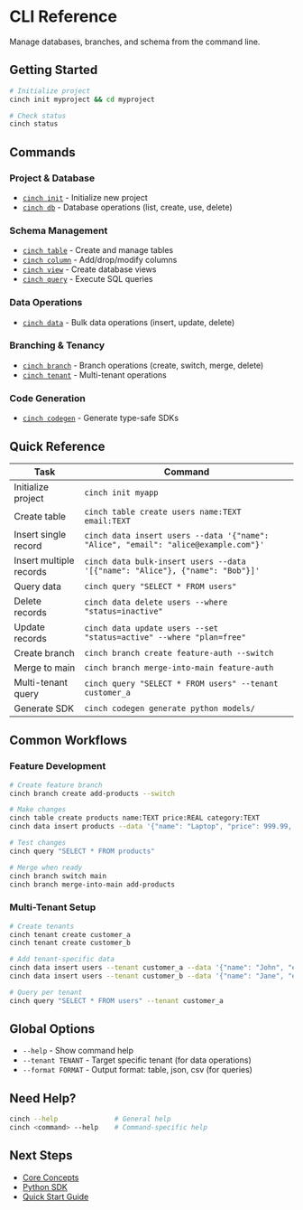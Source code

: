 # CLI Reference

Manage databases, branches, and schema from the command line.

## Getting Started

```bash
# Initialize project
cinch init myproject && cd myproject

# Check status
cinch status
```

## Commands

### Project & Database
- [`cinch init`](project.md#init) - Initialize new project
- [`cinch db`](database.md) - Database operations (list, create, use, delete)

### Schema Management  
- [`cinch table`](table.md) - Create and manage tables
- [`cinch column`](column.md) - Add/drop/modify columns
- [`cinch view`](view.md) - Create database views
- [`cinch query`](query.md) - Execute SQL queries

### Data Operations
- [`cinch data`](data.md) - Bulk data operations (insert, update, delete)

### Branching & Tenancy
- [`cinch branch`](branch.md) - Branch operations (create, switch, merge, delete)
- [`cinch tenant`](tenant.md) - Multi-tenant operations

### Code Generation
- [`cinch codegen`](codegen.md) - Generate type-safe SDKs

## Quick Reference

| Task | Command |
|------|---------|
| Initialize project | `cinch init myapp` |
| Create table | `cinch table create users name:TEXT email:TEXT` |
| Insert single record | `cinch data insert users --data '{"name": "Alice", "email": "alice@example.com"}'` |
| Insert multiple records | `cinch data bulk-insert users --data '[{"name": "Alice"}, {"name": "Bob"}]'` |
| Query data | `cinch query "SELECT * FROM users"` |
| Delete records | `cinch data delete users --where "status=inactive"` |
| Update records | `cinch data update users --set "status=active" --where "plan=free"` |
| Create branch | `cinch branch create feature-auth --switch` |
| Merge to main | `cinch branch merge-into-main feature-auth` |
| Multi-tenant query | `cinch query "SELECT * FROM users" --tenant customer_a` |
| Generate SDK | `cinch codegen generate python models/` |

## Common Workflows

### Feature Development
```bash
# Create feature branch
cinch branch create add-products --switch

# Make changes
cinch table create products name:TEXT price:REAL category:TEXT
cinch data insert products --data '{"name": "Laptop", "price": 999.99, "category": "electronics"}'

# Test changes
cinch query "SELECT * FROM products"

# Merge when ready
cinch branch switch main
cinch branch merge-into-main add-products
```

### Multi-Tenant Setup
```bash
# Create tenants
cinch tenant create customer_a
cinch tenant create customer_b

# Add tenant-specific data
cinch data insert users --tenant customer_a --data '{"name": "John", "email": "john@customer-a.com"}'
cinch data insert users --tenant customer_b --data '{"name": "Jane", "email": "jane@customer-b.com"}'

# Query per tenant
cinch query "SELECT * FROM users" --tenant customer_a
```

## Global Options

- `--help` - Show command help
- `--tenant TENANT` - Target specific tenant (for data operations)
- `--format FORMAT` - Output format: table, json, csv (for queries)

## Need Help?

```bash
cinch --help              # General help
cinch <command> --help    # Command-specific help
```

## Next Steps

- [Core Concepts](../getting-started/concepts.md)
- [Python SDK](../python-sdk/index.md)
- [Quick Start Guide](../getting-started/quickstart.md)